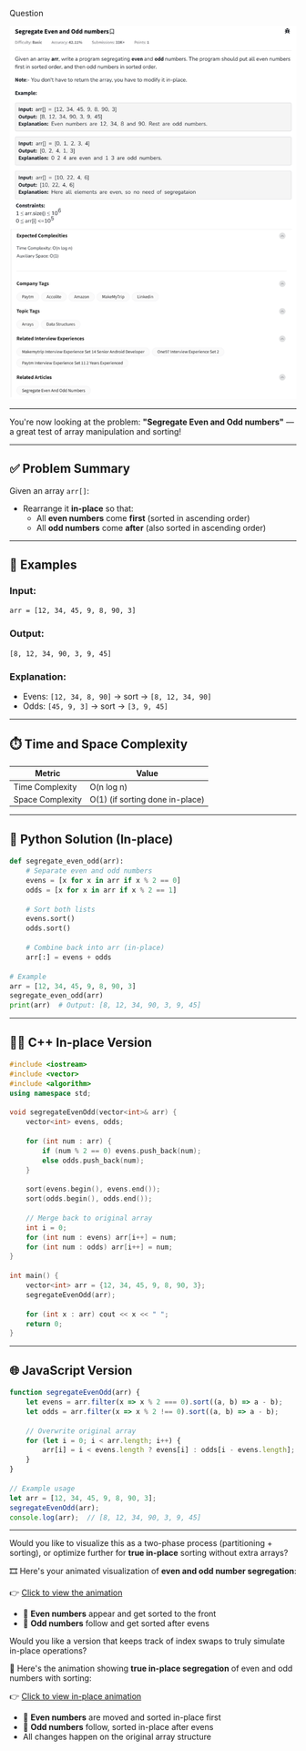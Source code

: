 Question

![Question](Question.png)

---

You're now looking at the problem: **"Segregate Even and Odd numbers"** — a great test of array manipulation and sorting!

---

## ✅ Problem Summary

Given an array `arr[]`:

- Rearrange it **in-place** so that:
  - All **even numbers** come **first** (sorted in ascending order)
  - All **odd numbers** come **after** (also sorted in ascending order)

---

## 🧪 Examples

### Input:
```
arr = [12, 34, 45, 9, 8, 90, 3]
```
### Output:
```
[8, 12, 34, 90, 3, 9, 45]
```

### Explanation:
- Evens: `[12, 34, 8, 90]` → sort → `[8, 12, 34, 90]`
- Odds: `[45, 9, 3]` → sort → `[3, 9, 45]`

---

## ⏱️ Time and Space Complexity

| Metric             | Value       |
|--------------------|-------------|
| Time Complexity     | O(n log n)  |
| Space Complexity    | O(1) (if sorting done in-place) |

---

## 🐍 Python Solution (In-place)

```python
def segregate_even_odd(arr):
    # Separate even and odd numbers
    evens = [x for x in arr if x % 2 == 0]
    odds = [x for x in arr if x % 2 == 1]

    # Sort both lists
    evens.sort()
    odds.sort()

    # Combine back into arr (in-place)
    arr[:] = evens + odds

# Example
arr = [12, 34, 45, 9, 8, 90, 3]
segregate_even_odd(arr)
print(arr)  # Output: [8, 12, 34, 90, 3, 9, 45]
```

---

## 🧑‍💻 C++ In-place Version

```cpp
#include <iostream>
#include <vector>
#include <algorithm>
using namespace std;

void segregateEvenOdd(vector<int>& arr) {
    vector<int> evens, odds;

    for (int num : arr) {
        if (num % 2 == 0) evens.push_back(num);
        else odds.push_back(num);
    }

    sort(evens.begin(), evens.end());
    sort(odds.begin(), odds.end());

    // Merge back to original array
    int i = 0;
    for (int num : evens) arr[i++] = num;
    for (int num : odds) arr[i++] = num;
}

int main() {
    vector<int> arr = {12, 34, 45, 9, 8, 90, 3};
    segregateEvenOdd(arr);

    for (int x : arr) cout << x << " ";
    return 0;
}
```

---

## 🌐 JavaScript Version

```javascript
function segregateEvenOdd(arr) {
    let evens = arr.filter(x => x % 2 === 0).sort((a, b) => a - b);
    let odds = arr.filter(x => x % 2 !== 0).sort((a, b) => a - b);

    // Overwrite original array
    for (let i = 0; i < arr.length; i++) {
        arr[i] = i < evens.length ? evens[i] : odds[i - evens.length];
    }
}

// Example usage
let arr = [12, 34, 45, 9, 8, 90, 3];
segregateEvenOdd(arr);
console.log(arr);  // [8, 12, 34, 90, 3, 9, 45]
```

---

Would you like to visualize this as a two-phase process (partitioning + sorting), or optimize further for **true in-place** sorting without extra arrays?

🎞️ Here's your animated visualization of **even and odd number segregation**:

👉 [Click to view the animation](even_odd_segregation.gif)

- 🔵 **Even numbers** appear and get sorted to the front
- 🔴 **Odd numbers** follow and get sorted after evens

Would you like a version that keeps track of index swaps to truly simulate in-place operations?

🎉 Here's the animation showing **true in-place segregation** of even and odd numbers with sorting:

👉 [Click to view in-place animation](sandbox:/mnt/data/even_odd_inplace.gif)

- 🔵 **Even numbers** are moved and sorted in-place first  
- 🔴 **Odd numbers** follow, sorted in-place after evens  
- All changes happen on the original array structure
